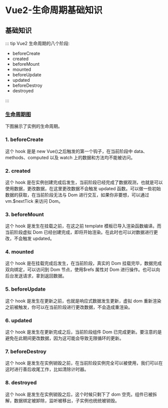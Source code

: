 # Vue2-生命周期基础知识

## 基础知识

<!-- prettier-ignore-start -->
::: tip Vue2 生命周期的八个阶段:

- beforeCreate
- created
- beforeMount
- mounted
- beforeUpdate
- updated
- beforeDestroy
- destroyed

:::
<!-- prettier-ignore-end -->

### [生命周期图](https://v2.vuejs.org/v2/guide/instance.html#Lifecycle-Diagram)

下图展示了实例的生命周期。

<ZoomImg src="https://v2.vuejs.org/images/lifecycle.png" width="100%" />

### 1. beforeCreate

这个 hook 是是 new Vue()之后触发的第一个钩子，在当前阶段中 data、methods、computed 以及 watch 上的数据和方法均不能被访问。

### 2. created

这个 hook 是在实例创建完成后发生，当前阶段已经完成了数据观测，也就是可以使用数据，更改数据，在这里更改数据不会触发 updated 函数。可以做一些初始数据的获取，在当前阶段无法与 Dom 进行交互，如果你非要想，可以通过 vm.$nextTick 来访问 Dom。

### 3. beforeMount

这个 hook 是发生在挂载之前，在这之前 template 模板已导入渲染函数编译。而当前阶段虚拟 Dom 已经创建完成，即将开始渲染。在此时也可以对数据进行更改，不会触发 updated。

### 4. mounted

这个 hook 是在挂载完成后发生，在当前阶段，真实的 Dom 挂载完毕，数据完成双向绑定，可以访问到 Dom 节点，使用$refs 属性对 Dom 进行操作。也可以向后台发送请求，拿到返回数据。

### 5. beforeUpdate

这个 hook 是发生在更新之前，也就是响应式数据发生更新，虚拟 dom 重新渲染之前被触发，你可以在当前阶段进行更改数据，不会造成重渲染。

### 6. updated

这个 hook 是发生在更新完成之后，当前阶段组件 Dom 已完成更新。要注意的是避免在此期间更改数据，因为这可能会导致无限循环的更新。

### 7. beforeDestroy

这个 hook 是发生在实例销毁之前，在当前阶段实例完全可以被使用，我们可以在这时进行善后收尾工作，比如清除计时器。

### 8. destroyed

这个 hook 是发生在实例销毁之后，这个时候只剩下了 dom 空壳。组件已被拆解，数据绑定被卸除，监听被移出，子实例也统统被销毁。
